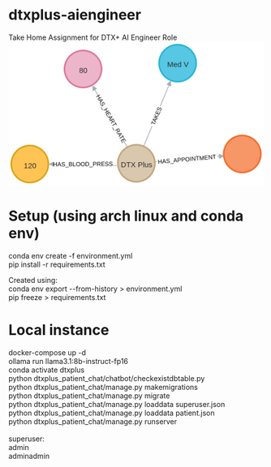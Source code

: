 # dtxplus-aiengineer
Take Home Assignment for DTX+ AI Engineer Role</br>
![Test Image 1](graph.png)
</br>

# Setup (using arch linux and conda env)
conda env create -f environment.yml<br/>
pip install -r requirements.txt<br/>

Created using:<br/>
conda env export --from-history > environment.yml<br/>
pip freeze > requirements.txt<br/>

# Local instance
docker-compose up -d<br/>
ollama run llama3.1:8b-instruct-fp16<br/>
conda activate dtxplus</br>
python dtxplus_patient_chat/chatbot/checkexistdbtable.py</br>
python dtxplus_patient_chat/manage.py makemigrations</br>
python dtxplus_patient_chat/manage.py migrate</br>
python dtxplus_patient_chat/manage.py loaddata superuser.json</br>
python dtxplus_patient_chat/manage.py loaddata patient.json<br/>
python dtxplus_patient_chat/manage.py runserver<br/>
<br/>
superuser:<br/>
admin<br/>
adminadmin<br/>

